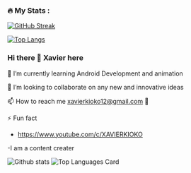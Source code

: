 ### :fire: My Stats :

[![GitHub Streak](https://github-readme-streak-stats.herokuapp.com?user=MaryannGitonga&theme=dark)](https://git.io/streak-stats)

[![Top Langs](https://github-readme-stats.vercel.app/api/top-langs/?username=MaryannGitonga&layout=compact&theme=vision-friendly-dark)](https://github.com/anuraghazra/github-readme-stats)


### Hi there 👋 Xavier here
 

 🌱 I’m currently learning Android Development and animation
 
 
 👯 I’m looking to collaborate on any new and innovative ideas
 
 
📫 How to reach me xavierkioko12@gmail.com 💬

  ⚡ Fun fact 
 
  - https://www.youtube.com/c/XAVIERKIOKO
   
   -I am a content creater
   
  ![Github stats](https://github-readme-stats.vercel.app/api?username=XavierKioko&theme=highcontrast&show_icons=true&count_private=true)
  ![Top Languages Card](https://github-readme-stats.vercel.app/api/top-langs/?username=XavierKioko)



